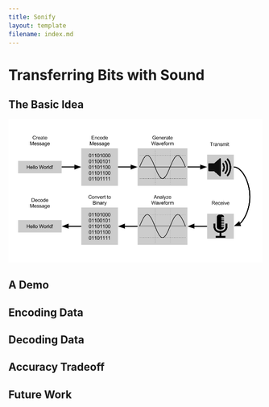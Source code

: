 ```yaml
---
title: Sonify
layout: template
filename: index.md
---
```


# Transferring Bits with Sound

## The Basic Idea

![](images/systemDiagram.png?raw=true)

## A Demo

## Encoding Data

## Decoding Data

## Accuracy Tradeoff

## Future Work
